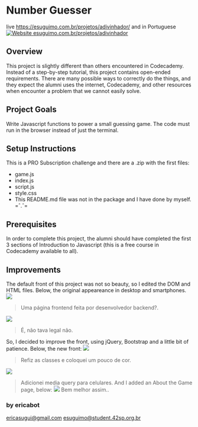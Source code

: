 # Number Guesser

live https://esuguimo.com.br/projetos/adivinhador/ and in Portuguese
[![Website esuguimo.com.br/projetos/adivinhador](https://img.shields.io/website-up-down-green-red/http/esuguimo.com.br/projetos/adivinhador.svg)](http://esuguimo.com.br/projetos/adivinhador/)


## Overview
This project is slightly different than others encountered in Codecademy. Instead of a step-by-step tutorial, this project contains open-ended requirements. There are many possible ways to correctly do the things, and they expect the alumni uses the internet, Codecademy, and other resources when encounter a problem that we cannot easily solve.

## Project Goals
Write Javascript functions to power a small guessing game. The code must run in the browser instead of just the terminal.

## Setup Instructions
This is a PRO Subscription challenge and there are a .zip  with the first files: 
- game.js
- index.js
- script.js
- style.css
- This README.md file was not in the package and I have done by myself. =ˆ.ˆ=

## Prerequisites
In order to complete this project, the alumni should have completed the first 3 sections of Introduction to Javascript (this is a free course in Codecademy available to all).

## Improvements
The default front of this project was not so beauty, so I edited the DOM and HTML files.
Below, the original appeareance in desktop and smartphones.
![](https://github.com/EricaSugui/number-guesser-starting/blob/master/img/original-home.jpg)
> Uma página frontend feita por desenvolvedor backend?.

![](https://github.com/EricaSugui/number-guesser-starting/blob/master/img/original-celular.png)
> É, não tava legal não.

So, I decided to improve the front, using jQuery, Bootstrap and a little bit of patience.
Below, the new front:
![](https://github.com/EricaSugui/number-guesser-starting/blob/master/img/nova-home.jpg)
> Refiz as classes e coloquei um pouco de cor.

![](https://github.com/EricaSugui/number-guesser-starting/blob/master/img/nova-home-iphone.jpg)
> Adicionei media query para celulares.
And I added an About the Game page, below:
![](https://github.com/EricaSugui/number-guesser-starting/blob/master/img/nova-sobre.jpg)
> Bem melhor assim..

### by ericabot
ericasugui@gmail.com
esuguimo@student.42sp.org.br